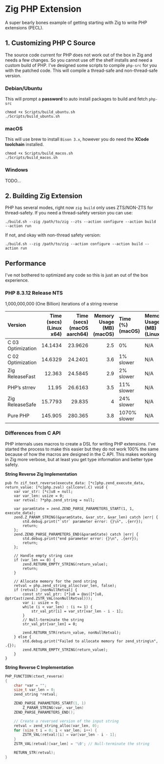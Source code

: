 # Zig PHP Extension

A super bearly bones example of getting starting with Zig to write PHP extensions (PECL).

## 1. Customizing PHP C Source

The source code current for PHP does not work out of the box in Zig and needs a few changes. So you cannot use off the shelf installs and need a custom build of PHP. I've designed some scripts to compile `php-src` for you with the patched code. This will compile a thread-safe and non-thread-safe version.

### Debian/Ubuntu

This will prompt a **password** to auto install packages to build and fetch `php-src`

    chmod +x Scripts/build_ubuntu.sh
    ./Scripts/build_ubuntu.sh

### macOS

This will use brew to install `Bison 3.x`, however you do need the **XCode toolchain** installed.

    chmod +x Scripts/build_macos.sh
    ./Scripts/build_macos.sh

### Windows

TODO...

## 2. Building Zig Extension

PHP has several modes, right now `zig build` only uses ZTS/NON-ZTS for thread-safety. If you need a thread-safety version you can use:

    ./build.sh --zig /path/to/zig --zts --action configure --action build --action run

If not, and okay with non-thread safety version:

    ./build.sh --zig /path/to/zig --action configure --action build --action run


## Performance

I've not bothered to optimized any code so this is just an out of the box experience.

### PHP 8.3.12 Release NTS

1,000,000,000 (One Billion) iterations of a string reverse

| Version           | Time (secs) (Linux x64) | Time (secs) (macOS aarch64) |   Memory Usage (MB) (macOS) | Time (%) (macOS) | Memory Usage (MB) (Linux)   | Time (%) (Linux) |
|:------------------|------------------------:|----------------------------:|----------------------------:|:-----------------|:----------------------------|:-----------------|
| C 03 Optimization |                 14.1434 |                     23.9626 |                         2.5 | 0%               | N/A                         | 18.35% slower    |
| C 02 Optimization |                 14.6329 |                     24.2401 |                         3.6 | 1% slower        | N/A                         | 22.45% slower    |
| Zig ReleaseFast   |                  12.363 |                     24.5845 |                         2.9 | 2% slower        | N/A                         | 3.46% slower     |
| PHP’s strrev      |                   11.95 |                     26.6163 |                         3.5 | 11% slower       | N/A                         | 0% slower        |
| Zig ReleaseSafe   |                 15.7793 |                      29.835 |                         4   | 24% slower       | N/A                         | 32.04% slower    |
| Pure PHP          |                 145.905 |                     280.365 |                         3.8 | 1070% slower     | N/A                         | 1120.96% slower  |


### Differences from C API

PHP internals uses macros to create a DSL for writing PHP extensions. I've started the process to make this easier but they do not work 100% the same because
of how the macros are designed in the C API. This makes working in Zig more verbose, but at least you get type information and better type safety.

**String Reverse Zig Implementation**

```zig
pub fn zif_text_reverse(execute_data: [*c]php.zend_execute_data, return_value: [*c]php.zval) callconv(.C) void {
    var var_str: [*c]u8 = null;
    var var_len: usize = 0;
    var retval: ?*php.zend_string = null;

    var paramState = zend.ZEND_PARSE_PARAMETERS_START(1, 1, execute_data);
    zend.Z_PARAM_STRING(&paramState, &var_str, &var_len) catch |err| {
        std.debug.print("`str` parameter error: {}\n", .{err});
        return;
    };
    zend.ZEND_PARSE_PARAMETERS_END(&paramState) catch |err| {
        std.debug.print("end parameter error: {}\n", .{err});
        return;
    };

    // Handle empty string case
    if (var_len == 0) {
        zend.RETURN_EMPTY_STRING(return_value);
        return;
    }

    // Allocate memory for the zend string
    retval = php.zend_string_alloc(var_len, false);
    if (retval) |nonNullRetval| {
        const str_val_ptr: [*]u8 = @as([*]u8, @ptrCast(zend.ZSTR_VAL(nonNullRetval)));
        var i: usize = 0;
        while (i < var_len) : (i += 1) {
            str_val_ptr[i] = var_str[var_len - i - 1];
        }
        // Null-terminate the string
        str_val_ptr[var_len] = 0;

        zend.RETURN_STR(return_value, nonNullRetval);
    } else {
        std.debug.print("Failed to allocate memory for zend_string\n", .{});
        zend.RETURN_EMPTY_STRING(return_value);
    }
}
```

**String Reverse C Implementation**

```c
PHP_FUNCTION(ctext_reverse)
{
	char *var = "";
	size_t var_len = 0;
	zend_string *retval;

	ZEND_PARSE_PARAMETERS_START(1, 1)
		Z_PARAM_STRING(var, var_len)
	ZEND_PARSE_PARAMETERS_END();

	// Create a reversed version of the input string
	retval = zend_string_alloc(var_len, 0);
	for (size_t i = 0; i < var_len; i++) {
		ZSTR_VAL(retval)[i] = var[var_len - i - 1];
	}
	ZSTR_VAL(retval)[var_len] = '\0'; // Null-terminate the string

	RETURN_STR(retval);
}
```

